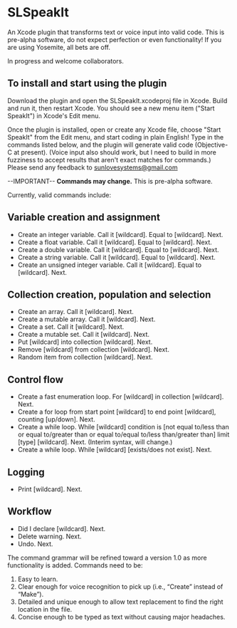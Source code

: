SLSpeakIt
=========
An Xcode plugin that transforms text or voice input into valid code. This is pre-alpha software, do not expect perfection or even functionality! If you are using Yosemite, all bets are off.

In progress and welcome collaborators.

To install and start using the plugin
--------------------------------------
Download the plugin and open the SLSpeakIt.xcodeproj file in Xcode. Build and run it, then restart Xcode. You should see a new menu item ("Start SpeakIt") in Xcode's Edit menu. 

Once the plugin is installed, open or create any Xcode file, choose "Start SpeakIt" from the Edit menu, and start coding in plain English! Type in the commands listed below, and the plugin will generate valid code (Objective-C at present). (Voice input also should work, but I need to build in more fuzziness to accept results that aren't exact matches for commands.) Please send any feedback to sunlovesystems@gmail.com 

--IMPORTANT-- **Commands may change.** This is pre-alpha software.

Currently, valid commands include: 

Variable creation and assignment
---------------------------------
+ Create an integer variable. Call it [wildcard]. Equal to [wildcard]. Next.
+ Create a float variable. Call it [wildcard]. Equal to [wildcard]. Next.
+ Create a double variable. Call it [wildcard]. Equal to [wildcard]. Next.
+ Create a string variable. Call it [wildcard]. Equal to [wildcard]. Next.
+ Create an unsigned integer variable. Call it [wildcard]. Equal to [wildcard]. Next.

Collection creation, population and selection
----------------------------------------------
+ Create an array. Call it [wildcard]. Next.
+ Create a mutable array. Call it [wildcard]. Next.
+ Create a set. Call it [wildcard]. Next.
+ Create a mutable set. Call it [wildcard]. Next.
+ Put [wildcard] into collection [wildcard]. Next.
+ Remove [wildcard] from collection [wildcard]. Next.
+ Random item from collection [wildcard]. Next.

Control flow
-------------
+ Create a fast enumeration loop. For [wildcard] in collection [wildcard]. Next.
+ Create a for loop from start point [wildcard] to end point [wildcard], counting [up/down]. Next.
+ Create a while loop. While [wildcard] condition is [not equal to/less than or equal to/greater than or equal to/equal to/less than/greater than] limit [type] [wildcard]. Next. (Interim syntax, will change.)
+ Create a while loop. While [wildcard] [exists/does not exist]. Next.

Logging
--------
+ Print [wildcard]. Next.

Workflow
---------
+ Did I declare [wildcard]. Next.
+ Delete warning. Next.
+ Undo. Next. 

The command grammar will be refined toward a version 1.0 as more functionality is added. Commands need to be: 

1. Easy to learn.
2. Clear enough for voice recognition to pick up (i.e., “Create” instead of “Make”).
3. Detailed and unique enough to allow text replacement to find the right location in the file. 
4. Concise enough to be typed as text without causing major headaches.
